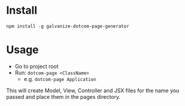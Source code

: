 # Install
`npm install -g galvanize-dotcom-page-generator`

# Usage
* Go to project root
* Run: `dotcom-page <ClassName>`
    * e.g. `dotcom-page Application`

This will create Model, View, Controller and JSX files for the name you passed and place them in the pages directory.